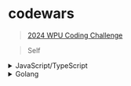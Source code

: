 # codewars

> [2024 WPU Coding Challenge](https://github.com/fhasnur/codewars/tree/main/2024-wpu-coding-challenge)

> Self

<details>
  <summary>JavaScript/TypeScript</summary>
  
- [1-50](https://github.com/fhasnur/codewars/tree/main/self/1-50) (8 kyu)
- [51-100](https://github.com/fhasnur/codewars/tree/main/self/51-100) (7 kyu)
- [101-150](https://github.com/fhasnur/codewars/tree/main/self/101-150) (6 kyu)
</details>

<details> 
  <summary>Golang</summary>

  - 1-50
</details>